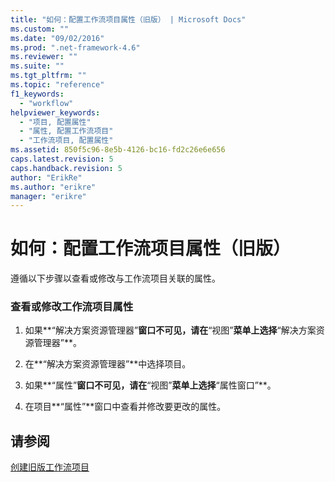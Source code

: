 ```yaml
---
title: "如何：配置工作流项目属性（旧版） | Microsoft Docs"
ms.custom: ""
ms.date: "09/02/2016"
ms.prod: ".net-framework-4.6"
ms.reviewer: ""
ms.suite: ""
ms.tgt_pltfrm: ""
ms.topic: "reference"
f1_keywords: 
  - "workflow"
helpviewer_keywords: 
  - "项目, 配置属性"
  - "属性, 配置工作流项目"
  - "工作流项目, 配置属性"
ms.assetid: 850f5c96-8e5b-4126-bc16-fd2c26e6e656
caps.latest.revision: 5
caps.handback.revision: 5
author: "ErikRe"
ms.author: "erikre"
manager: "erikre"
---
```

# 如何：配置工作流项目属性（旧版）
遵循以下步骤以查看或修改与工作流项目关联的属性。  
  
### 查看或修改工作流项目属性  
  
1.  如果**“解决方案资源管理器”**窗口不可见，请在**“视图”**菜单上选择**“解决方案资源管理器”**。  
  
2.  在**“解决方案资源管理器”**中选择项目。  
  
3.  如果**“属性”**窗口不可见，请在**“视图”**菜单上选择**“属性窗口”**。  
  
4.  在项目**“属性”**窗口中查看并修改要更改的属性。  
  
## 请参阅  
 [创建旧版工作流项目](../workflow-designer/creating-legacy-workflow-projects.md)